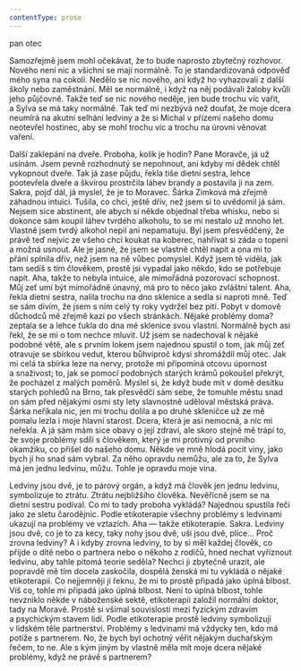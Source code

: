 ```yaml
---
contentType: prose
---
```


<section>

pan otec

Samozřejmě jsem mohl očekávat, že to bude naprosto zbytečný rozhovor. Nového není nic a všichni se mají normálně. To je standardizovaná odpověď mého syna na cokoli. Nedělo se nic nového, ani když ho vyhazovali z další školy nebo zaměstnání. Měl se normálně, i když na něj podávali žaloby kvůli jeho půjčovně. Takže teď se nic nového neděje, jen bude trochu víc vařit, a Sylva se má taky normálně. Tak teď mi nezbývá než doufat, že moje dcera neumírá na akutní selhání ledviny a že si Michal v přízemí našeho domu neotevřel hostinec, aby se mohl trochu víc a trochu na úrovni věnovat vaření.

Další zaklepání na dveře. Proboha, kolik je hodin? Pane Moravče, já už usínám. Jsem pevně rozhodnutý se nepohnout, ani kdyby mi dědek chtěl vykopnout dveře. Tak já zase půjdu, řekla tiše dietní sestra, lehce pootevřela dveře a škvírou prostrčila láhev brandy a postavila ji na zem. Sakra, pojď dál, já myslel, že je to Moravec. Šárka Zimková má zřejmě záhadnou intuici. Tušila, co chci, ještě dřív, než jsem si to uvědomil já sám. Nejsem sice abstinent, ale abych si někde objednal třeba whisku, nebo si dokonce sám koupil láhev tvrdého alkoholu, to se mi nestalo už mnoho let. Vlastně jsem tvrdý alkohol nepil ani nepamatuju. Byl jsem přesvědčený, že právě teď nejvíc ze všeho chci koukat na koberec, nahřívat si záda o topení a možná usnout. Ale je jasné, že jsem se vlastně chtěl napít a ona mi to přání splnila dřív, než jsem na ně vůbec pomyslel. Když jsem tě viděla, jak tam sedíš s tím člověkem, prostě jsi vypadal jako někdo, kdo se potřebuje napít. Aha, takže to nebyla intuice, ale mimořádná pozorovací schopnost. Můj zeť umí být mimořádně únavný, má pro to něco jako zvláštní talent. Aha, řekla dietní sestra, nalila trochu na dno sklenice a sedla si naproti mně. Teď se sám divím, že jsem s ním celý ty roky vydržel bez pití. Pobyt v domově důchodců mě zřejmě kazí po všech stránkách. Nějaké problémy doma? zeptala se a lehce ťukla do dna mé sklenice svou vlastní. Normálně bych asi řekl, že se mi o tom nechce mluvit. Už jsem se nadechoval k nějaké podobné větě, ale s prvním lokem jsem najednou spustil o tom, jak můj zeť otravuje se sbírkou vedut, kterou bůhvíproč kdysi shromáždil můj otec. Jak mi celá ta sbírka leze na nervy, protože mi připomíná otcovu úpornost a snaživost; to, jak se pomocí podobných starých krámů pokoušel překrýt, že pocházel z malých poměrů. Myslel si, že když bude mít v domě desítku starých pohledů na Brno, tak přesvědčí sám sebe, že tomuhle městu snad on sám před nějakými osmi sty lety slavnostně uděloval městská práva. Šárka neříkala nic, jen mi trochu dolila a po druhé skleničce už ze mě pomalu lezla i moje hlavní starost. Dcera, která je asi nemocná, a nic mi neřekla. A já sám mám sice obavy o její zdraví, ale skoro stejně mě trápí to, že svoje problémy sdílí s člověkem, který je mi protivný od prvního okamžiku, co přišel do našeho domu. Někde ve mně hlodá pocit viny, jako bych jí ho snad sám vybral. Za něho opravdu nemůžu, ale za to, že Sylva má jen jednu ledvinu, můžu. Tohle je opravdu moje vina.

Ledviny jsou dvě, je to párový orgán, a když má člověk jen jednu ledvinu, symbolizuje to ztrátu. Ztrátu nejbližšího člověka. Nevěřícně jsem se na dietní sestru podíval. Co mi to tady proboha vykládá? Najednou spustila řeči jako ze sletu čarodějnic. Podle etikoterapie všechny problémy s ledvinami ukazují na problémy ve vztazích. Aha — takže etikoterapie. Sakra. Ledviny jsou dvě, co je to za kecy, taky nohy jsou dvě, uši jsou dvě, plíce… Proč zrovna ledviny? A i kdyby zrovna ledviny, to by si měl každej člověk, co přijde o dítě nebo o partnera nebo o někoho z rodičů, hned nechat vyříznout ledvinu, aby tahle pitomá teorie seděla? Nechci ji zbytečně urazit, ale popravdě mě tím docela zaskočila, dospělá ženská mi tu vykládá o nějaké etikoterapii. Co nejjemněji jí řeknu, že mi to prostě připadá jako úplná blbost. Víš co, tohle mi připadá jako úplná blbost. Není to úplná blbost, tohle nevzniklo někde v náboženské sektě, etikoterapii založil normální doktor, tady na Moravě. Prostě si všímal souvislostí mezi fyzickým zdravím a psychickým stavem lidí. Podle etikoterapie prostě ledviny symbolizují v lidském těle partnerství. Problémy s ledvinami má vždycky ten, kdo má potíže s partnerem. No, že bych byl ochotný věřit nějakým duchařským řečem, to ne. Ale s kým jiným by vlastně měla mít moje dcera nějaké problémy, když ne právě s partnerem?

</section>
